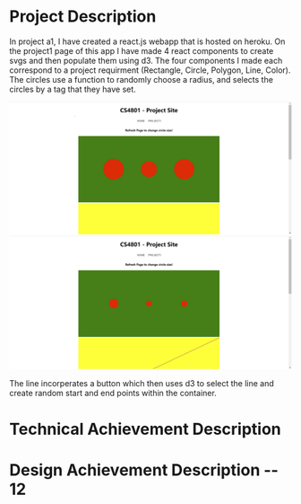 <h1>Project Description</h1>

In project a1, I have created a react.js webapp that is hosted on heroku. On the project1 
page of this app I have made 4 react components to create svgs and then populate them using 
d3. The four components I made each correspond to a project requirment (Rectangle, Circle, 
Polygon, Line, Color). The circles use a function to randomly choose a radius, and selects 
the circles by a tag that they have set. 

![CircleRender1](images/Circle1.PNG)
![CircleRender2](images/Circle2.PNG)

The line incorperates a button which then uses d3 to select the line and create random start 
and end points within the container.

<h1>Technical Achievement Description</h1>
<h1>Design Achievement Description -- 12</h1>

